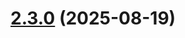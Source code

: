 # [2.3.0](https://github.com/anish2690/vue-draggable-next/compare/v2.3.0-beta.1...v2.3.0) (2025-08-19)




